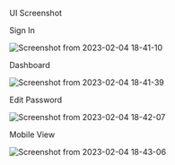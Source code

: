 UI Screenshot

Sign In

![Screenshot from 2023-02-04 18-41-10](https://user-images.githubusercontent.com/31536106/216769857-3c283c24-bcb9-4f9d-acc9-f9cc9f783f2b.png)

Dashboard

![Screenshot from 2023-02-04 18-41-39](https://user-images.githubusercontent.com/31536106/216769909-8fb0b268-29f0-4a0b-ac22-760cce2d6409.png)

Edit Password

![Screenshot from 2023-02-04 18-42-07](https://user-images.githubusercontent.com/31536106/216769924-6ee380d2-d37c-4370-8bb5-fb66e9c32b8b.png)

Mobile View

![Screenshot from 2023-02-04 18-43-06](https://user-images.githubusercontent.com/31536106/216769950-af60c68d-7992-432b-9fed-c748044780de.png)
